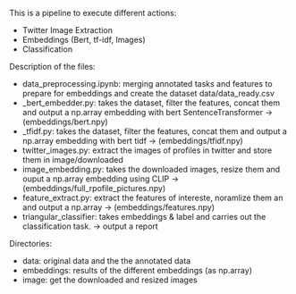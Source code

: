 This is a pipeline to execute different actions:
- Twitter Image Extraction
- Embeddings (Bert, tf-idf, Images)
- Classification

Description of the files:
- data_preprocessing.ipynb: merging annotated tasks and features to prepare for embeddings and create the dataset data/data_ready.csv
- _bert_embedder.py: takes the dataset, filter the features, concat them and output a np.array
embedding with bert SentenceTransformer -> (embeddings/bert.npy)
- _tfidf.py: takes the dataset, filter the features, concat them and output a np.array
embedding with bert tidf -> (embeddings/tfidf.npy)
- twitter_images.py: extract the images of profiles in twitter and store them in image/downloaded
- image_embedding.py: takes the downloaded images, resize them and ouput a np.array embedding using CLIP -> (embeddings/full_rpofile_pictures.npy)
- feature_extract.py: extract the features of intereste, noramlize them an and output a np.array -> (embeddings/features.npy)
- triangular_classifier: takes embeddings & label and carries out the classification task. -> output a report

Directories:
- data: original data and the the annotated data
- embeddings: results of the different embeddings (as np.array)
- image: get the downloaded and resized images
